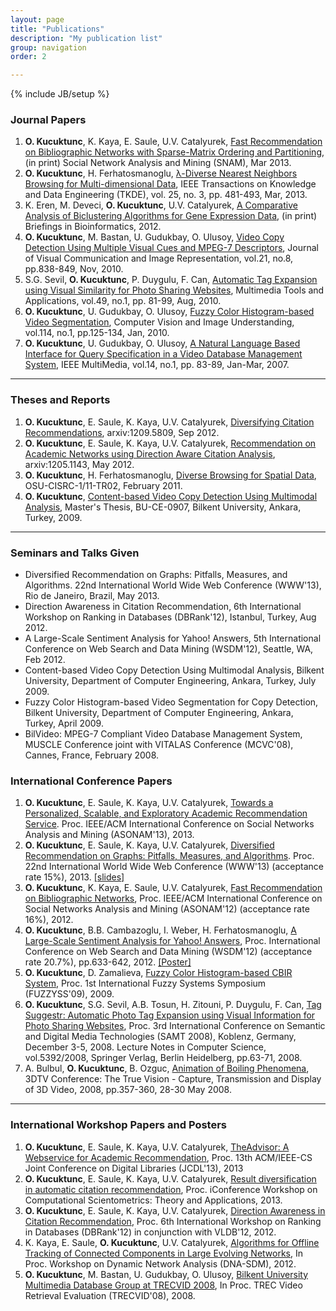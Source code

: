 ```yaml
---
layout: page
title: "Publications"
description: "My publication list"
group: navigation
order: 2

---
```

{% include JB/setup %}

<div class="row">
<div class="span6">

<h3>Journal Papers</h3>
<ol>
<li><strong>O. Kucuktunc</strong>, K. Kaya, E. Saule, U.V. Catalyurek, <a href="">Fast Recommendation on Bibliographic Networks with Sparse-Matrix Ordering and Partitioning</a>, (in print) Social Network Analysis and Mining (SNAM), Mar 2013.</li>
<li><strong>O. Kucuktunc</strong>, H. Ferhatosmanoglu, <a href="http://www.cse.ohio-state.edu/~kucuktun/papers/Kucuktunc_TKDE12.pdf">&lambda;-Diverse Nearest Neighbors Browsing for Multi-dimensional Data</a>, IEEE Transactions on Knowledge and Data Engineering (TKDE), vol. 25, no. 3, pp. 481-493, Mar, 2013.</li>
<li>K. Eren, M. Deveci, <strong>O. Kucuktunc</strong>, U.V. Catalyurek, <a href="http://bib.oxfordjournals.org/cgi/reprint/bbs032?ijkey=ozbpqPzX2OlKHXB&keytype=ref">A Comparative Analysis of Biclustering Algorithms for Gene Expression Data</a>, (in print) Briefings in Bioinformatics, 2012.</li>
<li><strong>O. Kucuktunc</strong>, M. Bastan, U. Gudukbay, O. Ulusoy, <a href="http://www.cse.ohio-state.edu/~kucuktun/papers/Kucuktunc-JVCIR10.pdf">Video Copy Detection Using Multiple Visual Cues and MPEG-7 Descriptors</a>, Journal of Visual Communication and Image Representation, vol.21, no.8, pp.838-849, Nov, 2010.</li>
<li>S.G. Sevil, <strong>O. Kucuktunc</strong>, P. Duygulu, F. Can, <a href="http://www.cse.ohio-state.edu/~kucuktun/papers/Kucuktunc-MTAP10.pdf">Automatic Tag Expansion using Visual Similarity for Photo Sharing Websites</a>, Multimedia Tools and Applications, vol.49, no.1, pp. 81-99, Aug, 2010.</li>
<li><strong>O. Kucuktunc</strong>, U. Gudukbay, O. Ulusoy, <a href="http://www.cse.ohio-state.edu/~kucuktun/papers/Kucuktunc-CVIU10.pdf">Fuzzy Color Histogram-based Video Segmentation</a>, Computer Vision and Image Understanding, vol.114, no.1, pp.125-134, Jan, 2010.</li>
<li><strong>O. Kucuktunc</strong>, U. Gudukbay, O. Ulusoy, <a href="http://www.cse.ohio-state.edu/~kucuktun/papers/ieee_multimedia_nlp_paper.pdf">A Natural Language Based Interface for Query Specification in a Video Database Management System</a>, IEEE MultiMedia, vol.14, no.1, pp. 83-89, Jan-Mar, 2007.</li>
</ol>

<hr />
<h3>Theses and Reports</h3>
<ol>
<li><strong>O. Kucuktunc</strong>, E. Saule, K. Kaya, U.V. Catalyurek, <a href="http://arxiv.org/abs/1209.5809">Diversifying Citation Recommendations</a>, arxiv:1209.5809, Sep 2012.</li>
<li><strong>O. Kucuktunc</strong>, E. Saule, K. Kaya, U.V. Catalyurek, <a href="http://arxiv.org/abs/1205.1143">Recommendation on Academic Networks using Direction Aware Citation Analysis</a>, arxiv:1205.1143, May 2012.</li>
<li><strong>O. Kucuktunc</strong>, H. Ferhatosmanoglu, <a href="ftp://ftp.cse.ohio-state.edu/pub/tech-report/2011/TR02.pdf">Diverse Browsing for Spatial Data</a>, OSU-CISRC-1/11-TR02, February 2011.</li>
<li><strong>O. Kucuktunc</strong>, <a href="http://www.cs.bilkent.edu.tr/tech-reports/2009/BU-CE-0907.pdf">Content-based Video Copy Detection Using Multimodal Analysis</a>, Master's Thesis, BU-CE-0907, Bilkent University, Ankara, Turkey, 2009.</li>
</ol>
<hr />
<h3>Seminars and Talks Given</h3>
<ul>
<li>Diversified Recommendation on Graphs: Pitfalls, Measures, and Algorithms. 22nd International World Wide Web Conference (WWW'13), Rio de Janeiro, Brazil, May 2013.</li>
<li>Direction Awareness in Citation Recommendation, 6th International Workshop on Ranking in Databases (DBRank'12), Istanbul, Turkey, Aug 2012.</li>
<li>A Large-Scale Sentiment Analysis for Yahoo! Answers, 5th International Conference on Web Search and Data Mining (WSDM'12), Seattle, WA, Feb 2012.</li>
<li>Content-based Video Copy Detection Using Multimodal Analysis, Bilkent University, Department of Computer Engineering, Ankara, Turkey, July 2009.</li>
<li>Fuzzy Color Histogram-based Video Segmentation for Copy Detection, Bilkent University, Department of Computer Engineering, Ankara, Turkey, April 2009.</li>
<li>BilVideo: MPEG-7 Compliant Video Database Management System, MUSCLE Conference joint with VITALAS Conference (MCVC'08), Cannes, France, February 2008.</li>
</ul>

</div>
<div class="span6">

<h3>International Conference Papers</h3>
<ol>
<li><strong>O. Kucuktunc</strong>, E. Saule, K. Kaya, U.V. Catalyurek, <a href="#">Towards a Personalized, Scalable, and Exploratory Academic Recommendation Service</a>. Proc. IEEE/ACM International Conference on Social Networks Analysis and Mining (ASONAM'13), 2013.</li>
<li><strong>O. Kucuktunc</strong>, E. Saule, K. Kaya, U.V. Catalyurek, <a href="http://www.cse.ohio-state.edu/~kucuktun/papers/Kucuktunc13-WWW.pdf">Diversified Recommendation on Graphs: Pitfalls, Measures, and Algorithms</a>. Proc. 22nd International World Wide Web Conference (WWW'13) (acceptance rate 15%), 2013. <a href="http://www.cse.ohio-state.edu/~kucuktun/papers/Kucuktunc13-WWW-slides.pdf">[slides]</a></li>
<li><strong>O. Kucuktunc</strong>, K. Kaya, E. Saule, U.V. Catalyurek, <a href="http://bmi.osu.edu/hpc/papers/Kucuktunc12-ASONAM.pdf">Fast Recommendation on Bibliographic Networks</a>, Proc. IEEE/ACM International Conference on Social Networks Analysis and Mining (ASONAM'12) (acceptance rate 16%), 2012.</li>
<li><strong>O. Kucuktunc</strong>, B.B. Cambazoglu, I. Weber, H. Ferhatosmanoglu, <a href="http://www.cse.ohio-state.edu/~kucuktun/papers/Kucuktunc-WSDM12.pdf">A Large-Scale Sentiment Analysis for Yahoo! Answers</a>, Proc. International Conference on Web Search and Data Mining (WSDM'12) (acceptance rate 20.7%), pp.633-642, 2012. <a href="http://www.cse.ohio-state.edu/~kucuktun/papers/Kucuktunc-WSDM12-poster.pdf">[Poster]</a></li>
<li><strong>O. Kucuktunc</strong>, D. Zamalieva, <a href="http://www.cse.ohio-state.edu/~kucuktun/papers/Kucuktunc-Fuzzyss09.pdf">Fuzzy Color Histogram-based CBIR System</a>, Proc. 1st International Fuzzy Systems Symposium (FUZZYSS'09), 2009.</li>
<li><strong>O. Kucuktunc</strong>, S.G. Sevil, A.B. Tosun, H. Zitouni, P. Duygulu, F. Can, <a href="http://www.cse.ohio-state.edu/~kucuktun/papers/53920061.pdf">Tag Suggestr: Automatic Photo Tag Expansion using Visual Information for Photo Sharing Websites</a>, Proc. 3rd International Conference on Semantic and Digital Media Technologies (SAMT 2008), Koblenz, Germany, December 3-5, 2008. Lecture Notes in Computer Science, vol.5392/2008, Springer Verlag, Berlin Heidelberg, pp.63-71, 2008.</li>
<li>A. Bulbul, <strong>O. Kucuktunc</strong>, B. Ozguc, <a href="http://www.cse.ohio-state.edu/~kucuktun/papers/04547882.pdf">Animation of Boiling Phenomena</a>, 3DTV Conference: The True Vision - Capture, Transmission and Display of 3D Video, 2008, pp.357-360, 28-30 May 2008.</li>
</ol>

<hr />

<h3>International Workshop Papers and Posters</h3>
<ol>
<li><strong>O. Kucuktunc</strong>, E. Saule, K. Kaya, U.V. Catalyurek, <a href="#">TheAdvisor: A Webservice for Academic Recommendation</a>, Proc. 13th ACM/IEEE-CS Joint Conference on Digital Libraries (JCDL'13), 2013</li> 
<li><strong>O. Kucuktunc</strong>, E. Saule, K. Kaya, U.V. Catalyurek, <a href="http://www.cse.ohio-state.edu/~kucuktun/papers/Kucuktunc13-CSTA">Result diversification in automatic citation recommendation</a>, Proc. iConference Workshop on Computational Scientometrics: Theory and Applications, 2013.</li>
<li><strong>O. Kucuktunc</strong>, E. Saule, K. Kaya, U.V. Catalyurek, <a href="http://chenwsdb.fulton.ad.asu.edu/DBRank2012/dbrank-5.pdf">Direction Awareness in Citation Recommendation</a>, Proc. 6th International Workshop on Ranking in Databases (DBRank'12) in conjunction with VLDB'12, 2012.</li>
<li>K. Kaya, E. Saule, <strong>O. Kucuktunc</strong>, U.V. Catalyurek, <a href="http://bmi.osu.edu/hpc/papers/Kaya12-DNASDM.pdf">Algorithms for Offline Tracking of Connected Components in Large Evolving Networks</a>, In Proc. Workshop on Dynamic Network Analysis (DNA-SDM), 2012.</li>
<li><strong>O. Kucuktunc</strong>, M. Bastan, U. Gudukbay, O. Ulusoy, <a href="http://www.cse.ohio-state.edu/~kucuktun/papers/bilmdg.pdf">Bilkent University Multimedia Database Group at TRECVID 2008</a>, In Proc. TREC Video Retrieval Evaluation (TRECVID'08), 2008.</li>
</ol>

</div>
</div>
